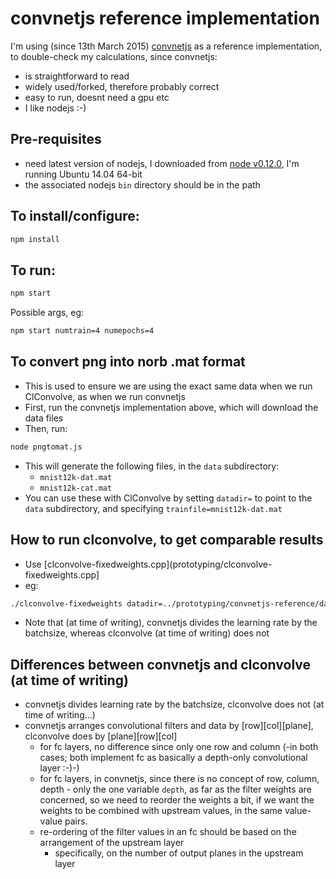 # convnetjs reference implementation

I'm using (since 13th March 2015) [convnetjs](https://github.com/karpathy/convnetjs) as a reference implementation, to double-check
my calculations, since convnetjs:

 - is straightforward to read
 - widely used/forked, therefore probably correct
 - easy to run, doesnt need a gpu etc
 - I like nodejs :-)

## Pre-requisites

* need latest version of nodejs, I downloaded from [node v0.12.0](http://nodejs.org/dist/v0.12.0/node-v0.12.0-linux-x64.tar.gz), I'm running Ubuntu 14.04 64-bit
* the associated nodejs `bin` directory should be in the path

## To install/configure:

```bash
npm install
```

## To run:

```bash
npm start
```

Possible args, eg:
```bash
npm start numtrain=4 numepochs=4
```

## To convert png into norb .mat format

* This is used to ensure we are using the exact same data when we run ClConvolve, as when we run convnetjs
* First, run the convnetjs implementation above, which will download the data files
* Then, run:
```bash
node pngtomat.js
```
* This will generate the following files, in the `data` subdirectory:
  * `mnist12k-dat.mat`
  * `mnist12k-cat.mat`
* You can use these with ClConvolve by setting `datadir=` to point to the `data` subdirectory, and specifying `trainfile=mnist12k-dat.mat`

## How to run clconvolve, to get comparable results

* Use [clconvolve-fixedweights.cpp](prototyping/clconvolve-fixedweights.cpp]
* eg:
```bash
./clconvolve-fixedweights datadir=../prototyping/convnetjs-reference/data trainfile=mnist12k-dat.mat validatefile=mnist12k-dat.mat 'netdef=10n{linear}' numtrain=1 batchsize=1 numepochs=1 learningrate=0.4 normalizationexamples=1
```
* Note that (at time of writing), convnetjs divides the learning rate by the batchsize, whereas clconvolve (at time of writing) does not

## Differences between convnetjs and clconvolve (at time of writing)

* convnetjs divides learning rate by the batchsize, clconvolve does not (at time of writing...)
* convnetjs arranges convolutional filters and data by [row][col][plane], clconvolve does by [plane][row][col]
  * for fc layers, no difference since only one row and column (-in both cases; both implement fc as basically a depth-only convolutional layer :-)-)
  * for fc layers, in convnetjs, since there is no concept of row, column, depth - only the one variable `depth`, as far as the filter weights are concerned, so we need to reorder the weights a bit, if we want the weights to be combined with upstream values, in the same value-value pairs.
  * re-ordering of the filter values in an fc should be based on the arrangement of the upstream layer
    * specifically, on the number of output planes in the upstream layer

